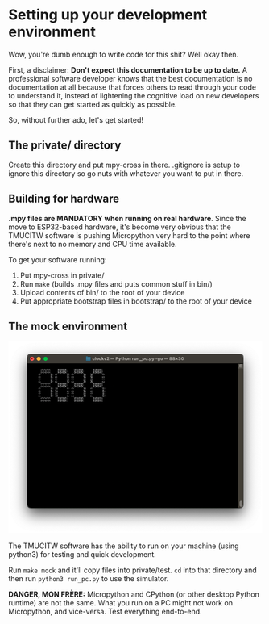 # Setting up your development environment

Wow, you're dumb enough to write code for this shit? Well okay then.

First, a disclaimer: **Don't expect this documentation to be up to date.** A professional software developer knows
that the best documentation is no documentation at all because that forces others to read through your code to understand
it, instead of lightening the cognitive load on new developers so that they can get started as quickly as possible.

So, without further ado, let's get started!

## The private/ directory

Create this directory and put mpy-cross in there. .gitignore is setup to ignore this directory so go nuts with
whatever you want to put in there.

## Building for hardware

**.mpy files are MANDATORY when running on real hardware**. Since the move to ESP32-based hardware,
it's become very obvious that the TMUCITW software is pushing Micropython very hard to the point where
there's next to no memory and CPU time available.

To get your software running:

1. Put mpy-cross in private/
2. Run `make` (builds .mpy files and puts common stuff in bin/)
3. Upload contents of bin/ to the root of your device
4. Put appropriate bootstrap files in bootstrap/ to the root of your device

## The mock environment

![](img/testbench.png)

The TMUCITW software has the ability to run on your machine (using python3) for testing and quick development.

Run `make mock` and it'll copy files into private/test. `cd` into that directory and then run `python3 run_pc.py` to use the simulator.

**DANGER, MON FRÈRE:** Micropython and CPython (or other desktop Python runtime) are not the same. What you run on a PC might not work on Micropython,
and vice-versa. Test everything end-to-end.
